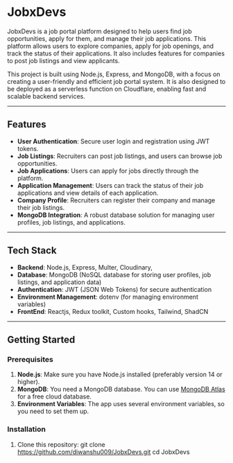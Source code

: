 # JobxDevs

JobxDevs is a job portal platform designed to help users find job opportunities, apply for them, and manage their job applications. This platform allows users to explore companies, apply for job openings, and track the status of their applications. It also includes features for companies to post job listings and view applicants.

This project is built using Node.js, Express, and MongoDB, with a focus on creating a user-friendly and efficient job portal system. It is also designed to be deployed as a serverless function on Cloudflare, enabling fast and scalable backend services.

---

## Features

- **User Authentication**: Secure user login and registration using JWT tokens.
- **Job Listings**: Recruiters can post job listings, and users can browse job opportunities.
- **Job Applications**: Users can apply for jobs directly through the platform.
- **Application Management**: Users can track the status of their job applications and view details of each application.
- **Company Profile**: Recruiters can register their company and manage their job listings.
- **MongoDB Integration**: A robust database solution for managing user profiles, job listings, and applications.

---

## Tech Stack

- **Backend**: Node.js, Express, Multer, Cloudinary, 
- **Database**: MongoDB (NoSQL database for storing user profiles, job listings, and application data)
- **Authentication**: JWT (JSON Web Tokens) for secure authentication
- **Environment Management**: dotenv (for managing environment variables)
- **FrontEnd**: Reactjs, Redux toolkit, Custom hooks, Tailwind, ShadCN

---

## Getting Started

### Prerequisites

1. **Node.js**: Make sure you have Node.js installed (preferably version 14 or higher).
2. **MongoDB**: You need a MongoDB database. You can use [MongoDB Atlas](https://www.mongodb.com/cloud/atlas) for a free cloud database.
3. **Environment Variables**: The app uses several environment variables, so you need to set them up.

### Installation

1. Clone this repository:
   git clone https://github.com/diwanshu009/JobxDevs.git
   cd JobxDevs
